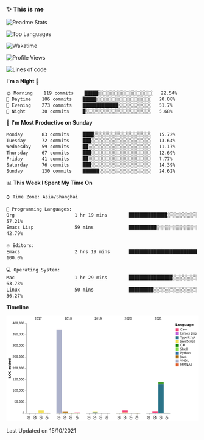 <!--

**icyzeroice/icyzeroice** is a ✨ _special_ ✨ repository because its `README.md` (this file) appears on your GitHub profile.

Here are some ideas to get you started:

- 🔭 I’m currently working on ...
- 🌱 I’m currently learning ...
- 👯 I’m looking to collaborate on ...
- 🤔 I’m looking for help with ...
- 💬 Ask me about ...
- 📫 How to reach me: ...
- 😄 Pronouns: ...
- ⚡ Fun fact: ...

-->

### ✨ This is me

![Readme Stats](https://github-readme-stats.vercel.app/api?username=icyzeroice)

![Top Languages](https://github-readme-stats.vercel.app/api/top-langs/?username=icyzeroice&exclude_repo=scutie2015-digimon&layout=compact&langs_count=5)

![Wakatime](https://github-readme-stats.vercel.app/api/wakatime?username=icyzeroice)

<!--START_SECTION:waka-->
![Profile Views](http://img.shields.io/badge/Profile%20Views-0-blue)

![Lines of code](https://img.shields.io/badge/From%20Hello%20World%20I%27ve%20Written-565851%20lines%20of%20code-blue)

**I'm a Night 🦉** 

```text
🌞 Morning    119 commits    █████░░░░░░░░░░░░░░░░░░░░   22.54% 
🌆 Daytime    106 commits    █████░░░░░░░░░░░░░░░░░░░░   20.08% 
🌃 Evening    273 commits    █████████████░░░░░░░░░░░░   51.7% 
🌙 Night      30 commits     █░░░░░░░░░░░░░░░░░░░░░░░░   5.68%

```
📅 **I'm Most Productive on Sunday** 

```text
Monday       83 commits     ████░░░░░░░░░░░░░░░░░░░░░   15.72% 
Tuesday      72 commits     ███░░░░░░░░░░░░░░░░░░░░░░   13.64% 
Wednesday    59 commits     ██░░░░░░░░░░░░░░░░░░░░░░░   11.17% 
Thursday     67 commits     ███░░░░░░░░░░░░░░░░░░░░░░   12.69% 
Friday       41 commits     ██░░░░░░░░░░░░░░░░░░░░░░░   7.77% 
Saturday     76 commits     ███░░░░░░░░░░░░░░░░░░░░░░   14.39% 
Sunday       130 commits    ██████░░░░░░░░░░░░░░░░░░░   24.62%

```


📊 **This Week I Spent My Time On** 

```text
⌚︎ Time Zone: Asia/Shanghai

💬 Programming Languages: 
Org                      1 hr 19 mins        ██████████████░░░░░░░░░░░   57.21% 
Emacs Lisp               59 mins             ██████████░░░░░░░░░░░░░░░   42.79%

🔥 Editors: 
Emacs                    2 hrs 19 mins       █████████████████████████   100.0%

💻 Operating System: 
Mac                      1 hr 29 mins        ████████████████░░░░░░░░░   63.73% 
Linux                    50 mins             █████████░░░░░░░░░░░░░░░░   36.27%

```

**Timeline**

![Chart not found](https://raw.githubusercontent.com/icyzeroice/icyzeroice/main/charts/bar_graph.png) 


 Last Updated on 15/10/2021
<!--END_SECTION:waka-->

<!--

### Related
- https://github.com/abhisheknaiidu/awesome-github-profile-readme
- https://github.com/coderjojo/creative-profile-readme
- https://github.com/elangosundar/awesome-README-templates
- https://github.com/durgeshsamariya/awesome-github-profile-readme-templates
- https://github.com/anmol098/waka-readme-stats

-->
